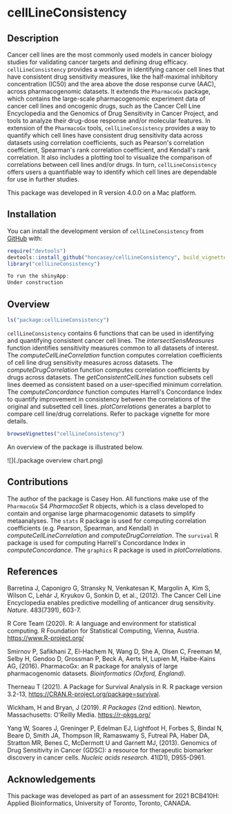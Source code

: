 
# cellLineConsistency

<!-- badges: start -->
<!-- badges: end -->

## Description

Cancer cell lines are the most commonly used models in cancer biology studies for validating cancer targets and defining drug efficacy. `cellLineConsistency` provides a workflow in identifying cancer cell lines that have consistent drug sensitivity measures, like the half-maximal inhibitory concentration (IC50) and the area above the dose response curve (AAC), across pharmacogenomic datasets. It extends the `PharmacoGx` package, which contains the large-scale pharmacogenomic experiment data of cancer cell lines and oncogenic drugs, such as the Cancer Cell Line Encyclopedia and the Genomics of Drug Sensitivity in Cancer Project, and tools to analyze their drug-dose response and/or molecular features. In extension of the `PharmacoGx` tools, `cellLineConsistency` provides a way to quantify which cell lines have consistent drug sensitivity data across datasets using correlation coefficients, such as Pearson's correlation coefficient, Spearman's rank correlation coefficient, and Kendall's rank correlation. It also includes a plotting tool to visualize the comparison of correlations between cell lines and/or drugs. In turn, `cellLineConsistency` offers users a quantifiable way to identify which cell lines are dependable for use in further studies.

This package was developed in R version 4.0.0 on a Mac platform.

## Installation

You can install the development version of `cellLineConsistency` from [GitHub](https://github.com/) with:

``` r
require("devtools")
devtools::install_github("honcasey/cellLineConsistency", build_vignettes = TRUE)
library("cellLineConsistency")

To run the shinyApp:
Under construction
```

## Overview
``` r
ls("package:cellLineConsistency")
``` 
`cellLineConsistency` contains 6 functions that can be used in identifying and quantifying consistent cancer cell lines. The *intersectSensMeasures* function identifies sensitivity measures common to all datasets of interest. The *computeCellLineCorrelation* function computes correlation coefficients of cell line drug sensitivity measures across datasets. The *computeDrugCorrelation* function computes correlation coefficients by drugs across datasets. The *getConsistentCellLines* function subsets cell lines deemed as consistent based on a user-specified minimum correlation. The *computeConcordance* function computes Harrell's Concordance Index to quantify improvement in consistency between the correlations of the original and subsetted cell lines. *plotCorrelations* generates a barplot to compare cell line/drug correlations. Refer to package vignette for more details.
``` r
browseVignettes("cellLineConsistency")
``` 
An overview of the package is illustrated below.

![](./package overview chart.png)

## Contributions
The author of the package is Casey Hon. All functions make use of the `PharmacoGx` S4 *PharmacoSet* R objects, which is a class developed to contain and organise large pharmacogenomic datasets to simplify metaanalyses. The `stats` R package is used for computing correlation coefficients (e.g. Pearson, Spearman, and Kendall) in *computeCellLineCorrelation* and *computeDrugCorrelation*. The `survival` R package is used for computing Harrell's Concordance Index in *computeConcordance*. The `graphics` R package is used in *plotCorrelations*. 

## References
Barretina J, Caponigro G, Stransky N, Venkatesan K, Margolin A, Kim S, Wilson C, Lehár J, Kryukov G, Sonkin D, et al., (2012). The Cancer Cell Line Encyclopedia enables predictive modelling of anticancer drug sensitivity. *Nature*. 483(7391), 603-7.

R Core Team (2020). R: A language and environment for statistical computing. R Foundation for Statistical Computing, Vienna, Austria. https://www.R-project.org/

Smirnov P, Safikhani Z, El-Hachem N, Wang D, She A, Olsen C, Freeman M, Selby H, Gendoo D, Grossman P, Beck A, Aerts H, Lupien M, Haibe-Kains AG, (2016). PharmacoGx: an R package for analysis of large pharmacogenomic datasets. *Bioinformatics (Oxford, England)*.

Therneau T (2021). A Package for Survival Analysis in R. R package version 3.2-13, https://CRAN.R-project.org/package=survival.

Wickham, H and Bryan, J (2019). *R Packages* (2nd edition). Newton, Massachusetts: O'Reilly Media. https://r-pkgs.org/

Yang W, Soares J, Greninger P, Edelman EJ, Lightfoot H, Forbes S, Bindal N, Beare D, Smith JA, Thompson IR, Ramaswamy S, Futreal PA, Haber DA, Stratton MR, Benes C, McDermott U and Garnett MJ, (2013). Genomics of Drug Sensitivity in Cancer (GDSC): a resource for therapeutic biomarker discovery in cancer cells. *Nucleic acids research*. 41(D1), D955-D961. 

## Acknowledgements
This package was developed as part of an assessment for 2021 BCB410H: Applied Bioinformatics, University of Toronto, Toronto, CANADA.
